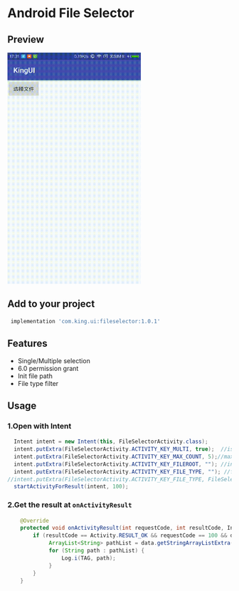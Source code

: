 # Android File Selector

## Preview

<img src='preview.gif' width='300' height='520'/>

## Add to your project

```groovy
 implementation 'com.king.ui:fileselector:1.0.1'
```

## Features

- Single/Multiple selection
- 6.0 permission grant
- Init file path
- File type filter

## Usage

### 1.Open with Intent

```java
  Intent intent = new Intent(this, FileSelectorActivity.class);
  intent.putExtra(FileSelectorActivity.ACTIVITY_KEY_MULTI, true);  //is multiple selection?
  intent.putExtra(FileSelectorActivity.ACTIVITY_KEY_MAX_COUNT, 5);//max selection,default is 3
  intent.putExtra(FileSelectorActivity.ACTIVITY_KEY_FILEROOT, ""); //init path
  intent.putExtra(FileSelectorActivity.ACTIVITY_KEY_FILE_TYPE, ""); //file type filter，Array，eg:"["video","image","doc"]" or "[FileSelectorActivity.FILE_TYPE_IMAGE,FileSelectorActivity.FILE_TYPE_VIDEO]"
//intent.putExtra(FileSelectorActivity.ACTIVITY_KEY_FILE_TYPE, FileSelectorActivity.FILE_TYPE_IMAGE);//only show image
  startActivityForResult(intent, 100);
```

### 2.Get the result at `onActivityResult`

```java
    @Override
    protected void onActivityResult(int requestCode, int resultCode, Intent data) {
        if (resultCode == Activity.RESULT_OK && requestCode == 100 && data != null) {
             ArrayList<String> pathList = data.getStringArrayListExtra(FileSelectorActivity.ACTIVITY_KEY_RESULT_PATHLIST);
             for (String path : pathList) {
                 Log.i(TAG, path);
             }
        }
    }
```
